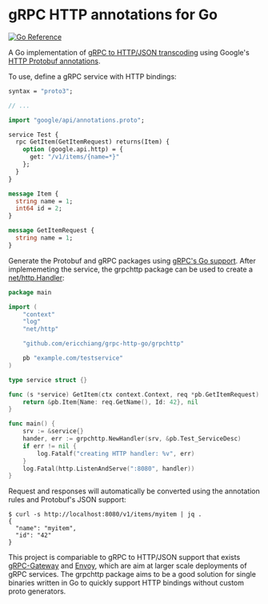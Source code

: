 # gRPC HTTP annotations for Go

[![Go Reference](https://pkg.go.dev/badge/github.com/ericchiang/grpc-http-go/grpchttp.svg)](https://pkg.go.dev/github.com/ericchiang/grpc-http-go/grpchttp)

A Go implementation of [gRPC to HTTP/JSON transcoding][grpc-to-http] using
Google's [HTTP Protobuf annotations][grpc-http-annotations].

To use, define a gRPC service with HTTP bindings:

```proto
syntax = "proto3";

// ...

import "google/api/annotations.proto";

service Test {
  rpc GetItem(GetItemRequest) returns(Item) {
    option (google.api.http) = { 
      get: "/v1/items/{name=*}"
    };
  } 
}

message Item {
  string name = 1;
  int64 id = 2;
}

message GetItemRequest {
  string name = 1;
}
```

Generate the Protobuf and gRPC packages using [gRPC's Go support][grpc-go].
After implememeting the service, the grpchttp package can be used to create a
[net/http.Handler][http-handler]:

```go
package main

import (
    "context"
    "log"
    "net/http"

    "github.com/ericchiang/grpc-http-go/grpchttp"

    pb "example.com/testservice"
)

type service struct {}

func (s *service) GetItem(ctx context.Context, req *pb.GetItemRequest) (*pb.Item, error) {
    return &pb.Item{Name: req.GetName(), Id: 42}, nil
}

func main() {
    srv := &service{}
    hander, err := grpchttp.NewHandler(srv, &pb.Test_ServiceDesc)
    if err != nil {
        log.Fatalf("creating HTTP handler: %v", err)
    }
    log.Fatal(http.ListenAndServe(":8080", handler))
}
```

Request and responses will automatically be converted using the annotation rules
and Protobuf's JSON support:

```
$ curl -s http://localhost:8080/v1/items/myitem | jq .
{
  "name": "myitem",
  "id": "42"
}
```

This project is compariable to gRPC to HTTP/JSON support that exists
[gRPC-Gateway][grpc-gateway] and [Envoy][envoy], which are aim at larger scale
deployments of gRPC services. The grpchttp package aims to be a good solution
for single binaries written in Go to quickly support HTTP bindings without
custom proto generators.

[envoy]: https://www.envoyproxy.io/docs/envoy/latest/configuration/http/http_filters/grpc_json_transcoder_filter
[grpc-gateway]: https://github.com/grpc-ecosystem/grpc-gateway
[grpc-go]: https://grpc.io/docs/languages/go/basics/
[grpc-http-annotations]: https://github.com/googleapis/googleapis/blob/master/google/api/http.proto
[grpc-to-http]: https://cloud.google.com/endpoints/docs/grpc/transcoding
[http-handler]: https://pkg.go.dev/net/http#Handler

